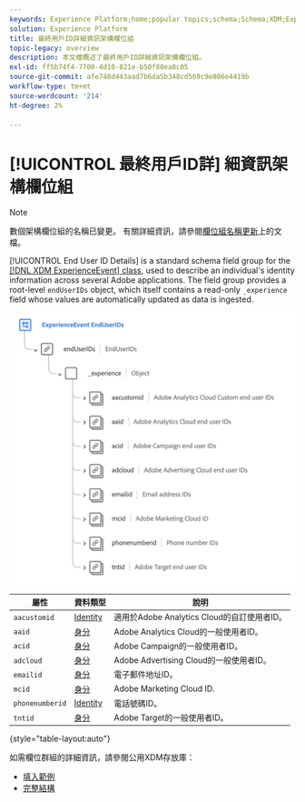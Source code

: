 ```yaml
---
keywords: Experience Platform;home;popular topics;schema;Schema;XDM;ExperienceEvent;fields;schemas;Schemas;Schema design;field group;field group;enduserids;end-user;end user;ids;
solution: Experience Platform
title: 最終用戶ID詳細資訊架構欄位組
topic-legacy: overview
description: 本文檔概述了最終用戶ID詳細資訊架構欄位組。
exl-id: ff5b74f4-7700-4d10-821e-b50f80ea8c05
source-git-commit: afe748d443aad7b6da5b348cd569c9e806e4419b
workflow-type: tm+mt
source-wordcount: '214'
ht-degree: 2%

---
```



# [!UICONTROL 最終用戶ID詳] 細資訊架構欄位組

>[!NOTE]
>
>數個架構欄位組的名稱已變更。 有關詳細資訊，請參閱[欄位組名稱更新](../name-updates.md)上的文檔。

[!UICONTROL End User ID Details] is a standard schema field group for the [[!DNL XDM ExperienceEvent] class](../../classes/experienceevent.md), used to describe an individual&#39;s identity information across several Adobe applications. The field group provides a root-level `endUserIDs` object, which itself contains a read-only `_experience` field whose values are automatically updated as data is ingested.

<img src="../../images/field-groups/enduserids.png" width="700" /><br />

| 屬性 | 資料類型 | 說明 |
| --- | --- | --- |
| `aacustomid` | [Identity](../../data-types/identity.md) | 適用於Adobe Analytics Cloud的自訂使用者ID。 |
| `aaid` | [身分](../../data-types/identity.md) | Adobe Analytics Cloud的一般使用者ID。 |
| `acid` | [身分](../../data-types/identity.md) | Adobe Campaign的一般使用者ID。 |
| `adcloud` | [身分](../../data-types/identity.md) | Adobe Advertising Cloud的一般使用者ID。 |
| `emailid` | [身分](../../data-types/identity.md) | 電子郵件地址ID。 |
| `mcid` | [身分](../../data-types/identity.md) | Adobe Marketing Cloud ID. |
| `phonenumberid` | [Identity](../../data-types/identity.md) | 電話號碼ID。 |
| `tntid` | [身分](../../data-types/identity.md) | Adobe Target的一般使用者ID。 |

{style=&quot;table-layout:auto&quot;}

如需欄位群組的詳細資訊，請參閱公用XDM存放庫：

* [填入範例](https://github.com/adobe/xdm/blob/master/components/fieldgroups/experience-event/experienceevent-enduserids.example.1.json)
* [完整結構](https://github.com/adobe/xdm/blob/master/components/fieldgroups/experience-event/experienceevent-enduserids.schema.json)
